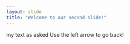 ```yaml
---
layout: slide
title: "Welcome to our second slide!"
---
```

my text as asked
Use the left arrow to go back!
